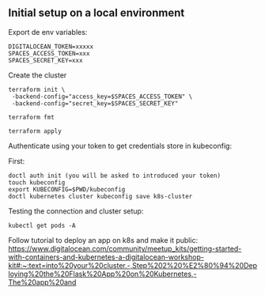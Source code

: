 ## Initial setup on a local environment
Export de env variables:

```
DIGITALOCEAN_TOKEN=xxxxx
SPACES_ACCESS_TOKEN=xxx
SPACES_SECRET_KEY=xxx
```


Create the cluster
```
terraform init \
 -backend-config="access_key=$SPACES_ACCESS_TOKEN" \
 -backend-config="secret_key=$SPACES_SECRET_KEY"
```

```
terraform fmt
```

```
terraform apply
```

Authenticate using your token to get credentials store in kubeconfig:

First:
```
doctl auth init (you will be asked to introduced your token)
touch kubeconfig
export KUBECONFIG=$PWD/kubeconfig
doctl kubernetes cluster kubeconfig save k8s-cluster
```

Testing the connection and cluster setup:
```
kubectl get pods -A
```

Follow tutorial to deploy an app on k8s and make it public:
https://www.digitalocean.com/community/meetup_kits/getting-started-with-containers-and-kubernetes-a-digitalocean-workshop-kit#:~:text=into%20your%20cluster.-,Step%202%20%E2%80%94%20Deploying%20the%20Flask%20App%20on%20Kubernetes,-The%20app%20and

